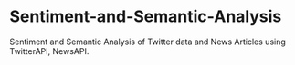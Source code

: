 # Sentiment-and-Semantic-Analysis
Sentiment and Semantic Analysis of Twitter data and News Articles using TwitterAPI, NewsAPI.

